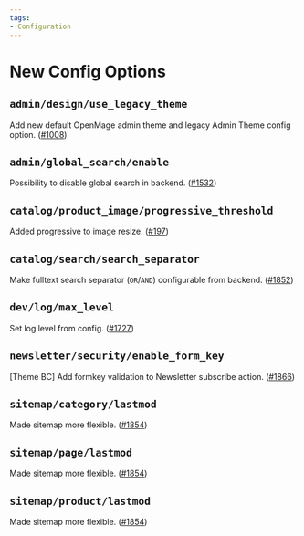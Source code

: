 ```yaml
---
tags:
- Configuration
---
```


# New Config Options

## `admin/design/use_legacy_theme`
Add new default OpenMage admin theme and legacy Admin Theme config option. ([#1008](https://github.com/OpenMage/magento-lts/pull/1008))

## `admin/global_search/enable`
Possibility to disable global search in backend. ([#1532](https://github.com/OpenMage/magento-lts/pull/1532))

## `catalog/product_image/progressive_threshold`
Added progressive to image resize. ([#197](https://github.com/OpenMage/magento-lts/pull/197))

## `catalog/search/search_separator`
Make fulltext search separator (`OR`/`AND`) configurable from backend. ([#1852](https://github.com/OpenMage/magento-lts/pull/1852))

## `dev/log/max_level`
Set log level from config. ([#1727](https://github.com/OpenMage/magento-lts/pull/1727))

## `newsletter/security/enable_form_key`
\[Theme BC] Add formkey validation to Newsletter subscribe action. ([#1866](https://github.com/OpenMage/magento-lts/pull/1866))

## `sitemap/category/lastmod`
Made sitemap more flexible. ([#1854](https://github.com/OpenMage/magento-lts/pull/1854))

## `sitemap/page/lastmod`
Made sitemap more flexible. ([#1854](https://github.com/OpenMage/magento-lts/pull/1854))

## `sitemap/product/lastmod`
Made sitemap more flexible. ([#1854](https://github.com/OpenMage/magento-lts/pull/1854))
